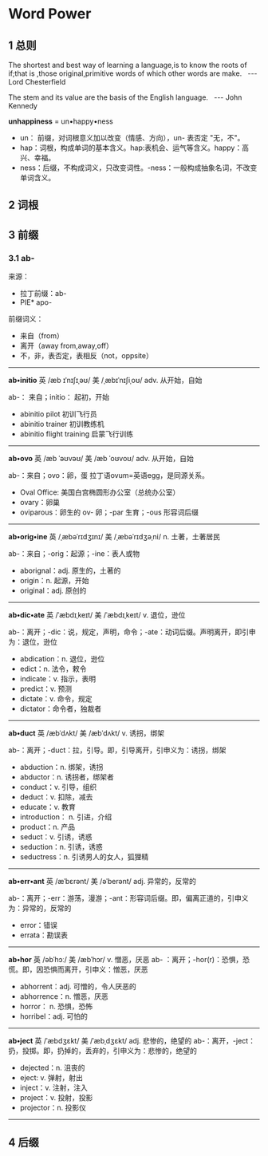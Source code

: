 # Word Power
## 1 总则
The shortest and best way of learning a language,is to know the roots of if;that is ,those original,primitive words of which other words are make. &nbsp;&nbsp;--- Lord Chesterfield

The stem and its value are the basis of the English language. &nbsp;&nbsp;--- John Kennedy

**unhappiness** = un&bull;happy&bull;ness
-  un： 前缀，对词根意义加以改变（情感、方向），un- 表否定 "无，不"。
-  hap：词根，构成单词的基本含义。hap:表机会、运气等含义。happy：高兴、幸福。
-  ness：后缀，不构成词义，只改变词性。-ness：一般构成抽象名词，不改变单词含义。



## 2 词根
## 3 前缀
### 3.1 ab-
来源：
- 拉丁前缀：ab-
- PIE* apo-

前缀词义：
- 来自（from）
- 离开（away from,away,off）
- 不，非，表否定，表相反（not，oppsite）

---
**ab&bull;initio**   英 /æb ɪˈnɪʃɪˌəʊ/ 美 /ˌæbɪˈnɪʃiˌoʊ/ adv. 从开始，自始 

ab-： 来自；initio： 起初，开始
- abinitio pilot  初训飞行员
- abinitio trainer 初训教练机
- abinitio flight training 启蒙飞行训练

---
**ab&bull;ovo**   英 /æb ˈəʊvəʊ/ 美 /æb ˈoʊvoʊ/ adv. 从开始，自始 

ab-：来自；ovo：卵，蛋
拉丁语ovum=英语egg，是同源关系。

- Oval Office: 美国白宫椭圆形办公室（总统办公室）
- ovary：卵巢
- oviparous：卵生的 ov- 卵；-par 生育；-ous 形容词后缀
  
---
**ab&bull;orig&bull;ine**   英 /ˌæbəˈrɪdʒɪnɪ/ 美 /ˌæbəˈrɪdʒəˌni/ n. 土著，土著居民 

ab-：来自；-orig：起源；-ine：表人或物

- aborignal：adj. 原生的，土著的
- origin：n. 起源，开始
- original：adj. 原创的
  
---
**ab&bull;dic&bull;ate**  英 /ˈæbdɪˌkeɪt/ 美 /ˈæbdɪˌkeɪt/ v. 退位，逊位 

ab-：离开；-dic：说，规定，声明，命令；-ate：动词后缀。声明离开，即引申为：退位，逊位

- abdication：n. 退位，逊位
- edict：n. 法令，敕令
- indicate：v. 指示，表明
- predict：v. 预测
- dictate：v. 命令，规定
- dictator：命令者，独裁者
  
---
**ab&bull;duct**  英 /æbˈdʌkt/ 美 /æbˈdʌkt/ v. 诱拐，绑架

ab-：离开；-duct：拉，引导。即，引导离开，引申义为：诱拐，绑架

- abduction：n. 绑架，诱拐
- abductor：n. 诱拐者，绑架者
- conduct：v. 引导，组织
- deduct：v. 扣除，减去
- educate：v. 教育
- introduction： n. 引进，介绍
- product：n. 产品
- seduct：v. 引诱，诱惑
- seduction：n. 引诱，诱惑
- seductress：n. 引诱男人的女人，狐狸精
  
 ---
**ab&bull;err&bull;ant**  英 /æˈbɛrənt/ 美 /əˈberənt/ adj. 异常的，反常的

ab-：离开；-err：游荡，漫游；-ant：形容词后缀。即，偏离正道的，引申义为：异常的，反常的

- error：错误
- errata：勘误表

 ---
**ab&bull;hor**  英 /əbˈhɔː/ 美 /æbˈhɔr/ v. 憎恶，厌恶
ab- ：离开；-hor(r)：恐惧，恐慌。即，因恐惧而离开，引申义：憎恶，厌恶

- abhorrent：adj. 可憎的，令人厌恶的
- abhorrence：n. 憎恶，厌恶
- horror： n. 恐惧，恐怖
- horribel：adj. 可怕的
  
---
**ab&bull;ject**  英 /ˈæbdʒɛkt/ 美 /ˈæbˌdʒɛkt/ adj. 悲惨的，绝望的
ab-：离开，-ject：扔，投掷。即，扔掉的，丢弃的，引申义为：悲惨的，绝望的

- dejected：n. 沮丧的
- eject: v. 弹射，射出
- inject：v. 注射，注入
- project：v. 投射，投影
- projector：n. 投影仪

---

## 4 后缀
